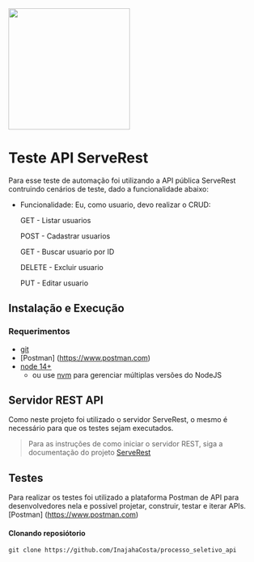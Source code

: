 <a href="https://serverest.dev/">
<img src="https://user-images.githubusercontent.com/29241659/115161869-6a017e80-a076-11eb-9bbe-c391eff410db.png" width=240>
</a>

# Teste API ServeRest

Para esse teste de automação foi utilizando a API pública ServeRest contruindo cenários de teste, dado a funcionalidade abaixo:

- Funcionalidade: Eu, como usuario, devo realizar o CRUD: 
  <p>GET - Listar usuarios</p>
  <p>POST - Cadastrar usuarios</p>
  <p>GET - Buscar usuario por ID</p>
  <p>DELETE - Excluir usuario</p>
  PUT - Editar usuario</p>
## Instalação e Execução
### Requerimentos

-   [git](https://git-scm.com/downloads)
-   [Postman] (https://www.postman.com)
-   [node 14+](https://nodejs.org/en/)
    -   ou use [nvm](https://github.com/nvm-sh/nvm) para gerenciar múltiplas versões do NodeJS
## Servidor REST API
Como neste projeto foi utilizado o servidor ServeRest, o mesmo é necessário para que os testes sejam executados.
> Para as instruções de como iniciar o servidor REST, siga a documentação do projeto [ServeRest](https://github.com/PauloGoncalvesBH/ServeRest#consumindo-o-serverest)

## Testes
Para realizar os testes foi utilizado a plataforma Postman de API para desenvolvedores nela e possivel projetar, construir, testar e iterar  APIs.
[Postman] (https://www.postman.com)

#### Clonando reposiótorio

```text
git clone https://github.com/InajahaCosta/processo_seletivo_api
```

#
